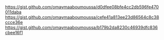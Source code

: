 https://gist.github.com/omaymaaboumoussa/d0dfee08bfe4cc2db596fe470011daba
https://gist.github.com/omaymaaboumoussa/cefe41a813ee23d86564c8c38ccce36e
https://gist.github.com/omaymaaboumoussa/b179b2da8230c46939dfc836cbee16f1
